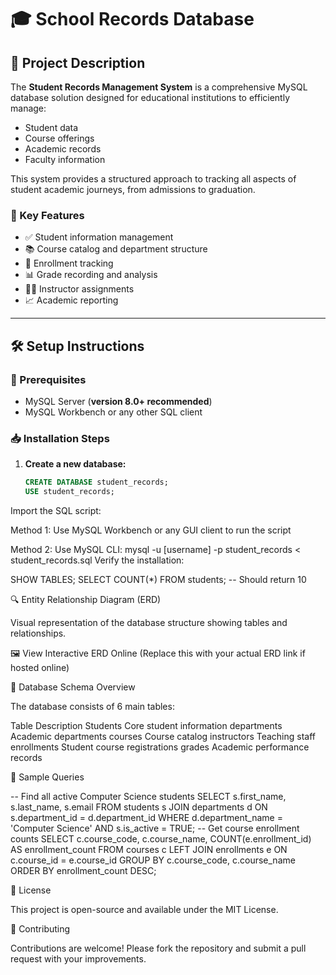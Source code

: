 # 🎓 School Records Database

## 📖 Project Description

The **Student Records Management System** is a comprehensive MySQL database solution designed for educational institutions to efficiently manage:

- Student data  
- Course offerings  
- Academic records  
- Faculty information  

This system provides a structured approach to tracking all aspects of student academic journeys, from admissions to graduation.

### 🔑 Key Features

- ✅ Student information management  
- 📚 Course catalog and department structure  
- 📝 Enrollment tracking  
- 📊 Grade recording and analysis  
- 👨‍🏫 Instructor assignments  
- 📈 Academic reporting  

---

## 🛠️ Setup Instructions

### 🔧 Prerequisites

- MySQL Server (**version 8.0+ recommended**)  
- MySQL Workbench or any other SQL client  

### 📥 Installation Steps

1. **Create a new database:**

   ```sql
   CREATE DATABASE student_records;
   USE student_records;
Import the SQL script:

Method 1: Use MySQL Workbench or any GUI client to run the script

Method 2: Use MySQL CLI:
mysql -u [username] -p student_records < student_records.sql
Verify the installation:

SHOW TABLES;
SELECT COUNT(*) FROM students; -- Should return 10

🔍 Entity Relationship Diagram (ERD)

Visual representation of the database structure showing tables and relationships.

🖼️ View Interactive ERD Online
(Replace this with your actual ERD link if hosted online)

📂 Database Schema Overview

The database consists of 6 main tables:

Table	Description
Students	Core student information
departments	Academic departments
courses	Course catalog
instructors	Teaching staff
enrollments	Student course registrations
grades	Academic performance records

🚀 Sample Queries

-- Find all active Computer Science students
SELECT s.first_name, s.last_name, s.email
FROM students s
JOIN departments d ON s.department_id = d.department_id
WHERE d.department_name = 'Computer Science' AND s.is_active = TRUE;
-- Get course enrollment counts
SELECT c.course_code, c.course_name, COUNT(e.enrollment_id) AS enrollment_count
FROM courses c
LEFT JOIN enrollments e ON c.course_id = e.course_id
GROUP BY c.course_code, c.course_name
ORDER BY enrollment_count DESC;

📜 License

This project is open-source and available under the MIT License.

🤝 Contributing

Contributions are welcome!
Please fork the repository and submit a pull request with your improvements.
